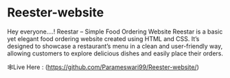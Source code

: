 # Reester-website
Hey everyone....!
Reestar – Simple Food Ordering Website
Reestar is a basic yet elegant food ordering website created using HTML and CSS. It’s designed to showcase a restaurant’s menu in a clean and user-friendly way, allowing customers to explore delicious dishes and easily place their orders.

🕸️Live Here : (https://github.com/Parameswari99/Reester-website/)
